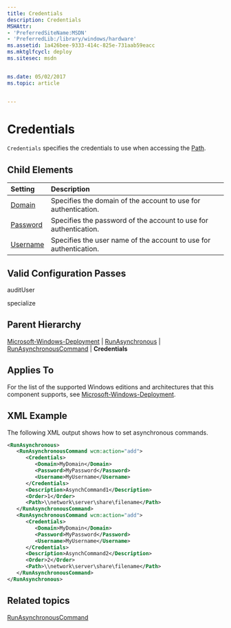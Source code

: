 ```yaml
---
title: Credentials
description: Credentials
MSHAttr:
- 'PreferredSiteName:MSDN'
- 'PreferredLib:/library/windows/hardware'
ms.assetid: 1a426bee-9333-414c-825e-731aab59eacc
ms.mktglfcycl: deploy
ms.sitesec: msdn


ms.date: 05/02/2017
ms.topic: article


---
```

# Credentials

`Credentials` specifies the credentials to use when accessing the [Path](microsoft-windows-deployment-runasynchronous-runasynchronouscommand-path.md).

## Child Elements

| Setting                 | Description                                                                           |
|:------------------------|:--------------------------------------------------------------------------------------|
| [Domain](microsoft-windows-deployment-runasynchronous-runasynchronouscommand-credentials-domain.md) | Specifies the domain of the account to use for authentication. |
| [Password](microsoft-windows-deployment-runasynchronous-runasynchronouscommand-credentials-password.md) | Specifies the password of the account to use for authentication. |
| [Username](microsoft-windows-deployment-runasynchronous-runasynchronouscommand-credentials-username.md) | Specifies the user name of the account to use for authentication. |

## Valid Configuration Passes

auditUser

specialize

## Parent Hierarchy

[Microsoft-Windows-Deployment](microsoft-windows-deployment.md) | [RunAsynchronous](microsoft-windows-deployment-runasynchronous.md) | [RunAsynchronousCommand](microsoft-windows-deployment-runasynchronous-runasynchronouscommand.md) | **Credentials**

## Applies To

For the list of the supported Windows editions and architectures that this component supports, see [Microsoft-Windows-Deployment](microsoft-windows-deployment.md).

## XML Example

The following XML output shows how to set asynchronous commands.

```XML
<RunAsynchronous>
   <RunAsynchronousCommand wcm:action="add">
      <Credentials>
         <Domain>MyDomain</Domain>
         <Password>MyPassword</Password>
         <Username>MyUsername</Username>
      </Credentials>
      <Description>AsynchCommand1</Description>
      <Order>1</Order>
      <Path>\\network\server\share\filename</Path>
   </RunAsynchronousCommand>
   <RunAsynchronousCommand wcm:action="add">
      <Credentials>
         <Domain>MyDomain</Domain>
         <Password>MyPassword</Password>
         <Username>MyUsername</Username>
      </Credentials>
      <Description>AsynchCommand2</Description>
      <Order>2</Order>
      <Path>\\network\server\share\filename</Path>
   </RunAsynchronousCommand>
</RunAsynchronous>
```

## Related topics

[RunAsynchronousCommand](microsoft-windows-deployment-runasynchronous-runasynchronouscommand.md)
